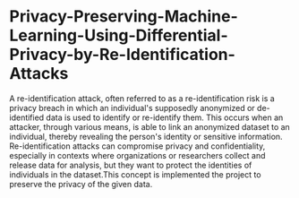 # Privacy-Preserving-Machine-Learning-Using-Differential-Privacy-by-Re-Identification-Attacks


A re-identification attack, often referred to as a re-identification risk is a privacy breach in which an individual's supposedly anonymized or de-identified data is used to identify or re-identify them. This occurs when an attacker, through various means, is able to link an anonymized dataset to an individual, thereby revealing the person's identity or sensitive information. Re-identification attacks can compromise privacy and confidentiality, especially in contexts where organizations or researchers collect and release data for analysis, but they want to protect the identities of individuals in the dataset.This concept is implemented the project to preserve the privacy of the given data.
